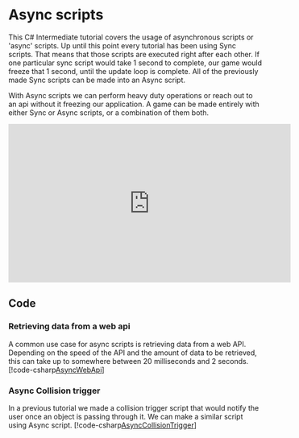 # Async scripts

This C# Intermediate tutorial covers the usage of asynchronous scripts or 'async' scripts. Up until this point every tutorial has been using Sync scripts. That means that those scripts are executed right after each other. If one particular sync script would take 1 second to complete, our game would freeze that 1 second, until the update loop is complete. All of the previously made Sync scripts can be made into an Async script.  

With Async scripts we can perform heavy duty operations or reach out to an api without it freezing our application. A game can be made entirely with either Sync or Async scripts, or a combination of them both. 

<iframe width="560" height="315" src="https://www.youtube.com/embed/xWozou1AJGM" frameborder="0" allow="accelerometer; autoplay; encrypted-media; gyroscope; picture-in-picture" allowfullscreen></iframe>

## Code
### Retrieving data from a web api
A common use case for async scripts is retrieving data from a web API. Depending on the speed of the API and the amount of data to be retrieved, this can take up to somewhere between 20 milliseconds and 2 seconds. 
[!code-csharp[AsyncWebApi](../../../../stride/samples/Tutorials/CSharpIntermediate/CSharpIntermediate/CSharpIntermediate.Game/05_Async/AsyncWebApi.cs)]

### Async Collision trigger
In a previous tutorial we made a collision trigger script that would notify the user once an object is passing through it. We can make a similar script using Async script.
[!code-csharp[AsyncCollisionTrigger](../../../../stride/samples/Tutorials/CSharpIntermediate/CSharpIntermediate/CSharpIntermediate.Game/05_Async/AsyncCollisionTriggerDemo.cs)]



